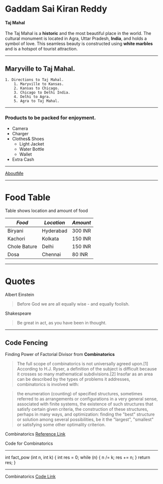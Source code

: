 # Gaddam Sai Kiran Reddy
#### Taj Mahal

The Taj Mahal is a **historic** and the most beautiful place in the world. The cultural monument is located in Agra, Uttar Pradesh, **India**, and holds a symbol of love. This seamless beauty is constructed using **white marbles** and is a hotspot of tourist attraction.

---
## Maryville to Taj Mahal.
    1. Directions to Taj Mahal.
        1. Maryville to Kansas.
        2. Kansas to Chicago.
        3. Chicago to Delhi India.
        4. Delhi to Agra.
        5. Agra to Taj Mahal.
---
 ### Products to be packed for enjoyment.
* Camera
* Charger
*  Clothes& Shoes
    * Light Jacket
    * Water Bottle
    * Wallet
* Extra Cash
---

[AboutMe](AboutMe.md)

---

# Food Table

Table shows location and amount of food

| *Food*                  | *Location*        | *Amount*           |
| ----------------------- | ----------------- | ------------------ |
| Biryani                 | Hyderabad         | 300 INR            |
| Kachori                 | Kolkata           | 150 INR            |
| Chole Bature            | Delhi             | 150 INR            |
| Dosa                    | Chennai           | 80 INR             |

---

# Quotes

Albert Einstein

> Before God we are all equally wise - and equally foolish.

Shakespeare

> Be great in act, as you have been in thought.

---

## Code Fencing

Finding Power of Factorial Divisor from **Combinatorics**

> The full scope of combinatorics is not universally agreed upon.[1] According to H.J. Ryser, a definition of the subject is difficult because it crosses so many mathematical subdivisions.[2] Insofar as an area can be described by the types of problems it addresses, combinatorics is involved with:

> the enumeration (counting) of specified structures, sometimes referred to as arrangements or configurations in a very general sense, associated with finite systems,
> the existence of such structures that satisfy certain given criteria,
> the construction of these structures, perhaps in many ways, and
> optimization: finding the "best" structure or solution among several possibilities, be it the "largest", "smallest" or satisfying some other optimality criterion.

Combinatorics [Reference Link](https://en.wikipedia.org/wiki/Combinatorics)

Code for Combinatorics

---

int fact_pow (int n, int k) 
{
   int res = 0;
   while (n) 
{
   n /= k;
   res += n;
}
   return res;
}

---

Combinatorics [Code Link](https://cp-algorithms.com/algebra/factorial-divisors.html)






